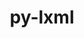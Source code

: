 ---
title: "py-lxml"
layout: cache
categories: [package, develop]
meta: {"compilers": ["gcc@11.4.0"], "num_specs": 3, "num_specs_by_stack": {"e4s": 3, "root": 3}, "oss": ["ubuntu22.04"], "platforms": ["linux"], "stacks": ["e4s", "root"], "targets": ["x86_64_v3"], "versions": ["6.0.1"]}
spec_details: [{"compiler": "gcc@11.4.0", "hash": "gbuqmnzhrlwb3ijhkaclfqdksyzg4q3g", "os": "ubuntu22.04", "platform": "linux", "size": "-", "stacks": ["e4s", "root"], "target": "x86_64_v3", "variants": ["build_system=python_pip", "~cssselect", "~html5", "~htmlsoup"], "versions": ["6.0.1"]}, {"compiler": "gcc@11.4.0", "hash": "lp7lisdg7ivtsl4itdhqxqcspcjj6m5w", "os": "ubuntu22.04", "platform": "linux", "size": "-", "stacks": ["e4s", "root"], "target": "x86_64_v3", "variants": ["build_system=python_pip", "~cssselect", "~html5", "~htmlsoup"], "versions": ["6.0.1"]}, {"compiler": "gcc@11.4.0", "hash": "xpmehqgvuzxk5fsizn2slcqucvtwcmxb", "os": "ubuntu22.04", "platform": "linux", "size": "-", "stacks": ["e4s", "root"], "target": "x86_64_v3", "variants": ["build_system=python_pip", "~cssselect", "~html5", "~htmlsoup"], "versions": ["6.0.1"]}]
---